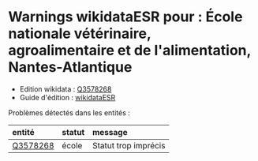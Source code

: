 Warnings wikidataESR pour : École nationale vétérinaire, agroalimentaire et de l'alimentation, Nantes-Atlantique 
================

- Edition wikidata : [Q3578268](https://www.wikidata.org/wiki/Q3578268)
- Guide d'édition : [wikidataESR](https://github.com/cpesr/wikidataESR/)



Problèmes détectés dans les entités :

|entité                                             |statut |message              |
|:--------------------------------------------------|:------|:--------------------|
|[Q3578268](https://www.wikidata.org/wiki/Q3578268) |école  |Statut trop imprécis |
